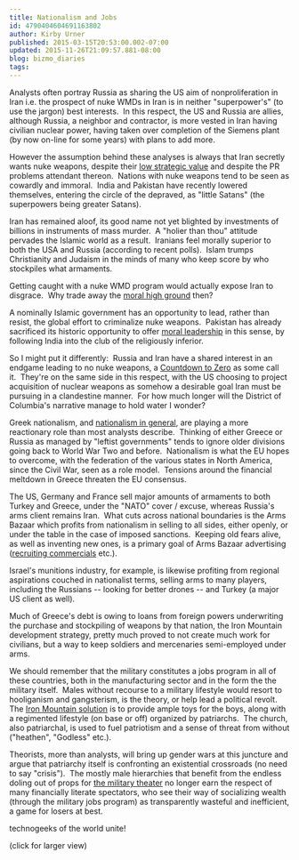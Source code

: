 ```yaml
---
title: Nationalism and Jobs
id: 4790404604691163802
author: Kirby Urner
published: 2015-03-15T20:53:00.002-07:00
updated: 2015-11-26T21:09:57.881-08:00
blog: bizmo_diaries
tags: 
---
```


Analysts often portray Russia as sharing the US aim of nonproliferation in Iran i.e. the prospect of nuke WMDs in Iran is in neither "superpower's" (to use the jargon) best interests.  In this respect, the US and Russia are allies, although Russia, a neighbor and contractor, is more vested in Iran having civilian nuclear power, having taken over completion of the Siemens plant (by now on-line for some years) with plans to add more.

However the assumption behind these analyses is always that Iran secretly wants nuke weapons, despite their [low strategic value](http://mybizmo.blogspot.com/2009/12/freeman-dyson-in-portland.html) and despite the PR problems attendant thereon.  Nations with nuke weapons tend to be seen as cowardly and immoral.  India and Pakistan have recently lowered themselves, entering the circle of the depraved, as "little Satans" (the superpowers being greater Satans). 

Iran has remained aloof, its good name not yet blighted by investments of billions in instruments of mass murder.  A "holier than thou" attitude pervades the Islamic world as a result.  Iranians feel morally superior to both the USA and Russia (according to recent polls).  Islam trumps Christianity and Judaism in the minds of many who keep score by who stockpiles what armaments.

Getting caught with a nuke WMD program would actually expose Iran to disgrace.  Why trade away the [moral high ground](http://worldgame.blogspot.com/2004/11/wont-you-join-us.html) then?

A nominally Islamic government has an opportunity to lead, rather than resist, the global effort to criminalize nuke weapons.  Pakistan has already sacrificed its historic opportunity to offer [moral leadership](http://mybizmo.blogspot.com/2015/07/more-dots-connecting.html) in this sense, by following India into the club of the religiously inferior.

So I might put it differently:  Russia and Iran have a shared interest in an endgame leading to no nuke weapons, a [Countdown to Zero](http://worldgame.blogspot.com/2010/07/countdown-to-zero-movie-review.html) as some call it.  They're on the same side in this respect, with the US choosing to project acquisition of nuclear weapons as somehow a desirable goal Iran must be pursuing in a clandestine manner.  For how much longer will the District of Columbia's narrative manage to hold water I wonder?

Greek nationalism, and [nationalism in general](http://worldgame.blogspot.com/2010/07/einstein-omsi.html), are playing a more reactionary role than most analysts describe.  Thinking of either Greece or Russia as managed by "leftist governments" tends to ignore older divisions going back to World War Two and before.  Nationalism is what the EU hopes to overcome, with the federation of the various states in North America, since the Civil War, seen as a role model.  Tensions around the financial meltdown in Greece threaten the EU consensus.

The US, Germany and France sell major amounts of armaments to both Turkey and Greece, under the "NATO" cover / excuse, whereas Russia's arms client remains Iran.  What cuts across national boundaries is the Arms Bazaar which profits from nationalism in selling to all sides, either openly, or under the table in the case of imposed sanctions.  Keeping old fears alive, as well as inventing new ones, is a primary goal of Arms Bazaar advertising ([recruiting commercials](http://controlroom.blogspot.com/2009/12/disaster-relief.html) etc.).

Israel's munitions industry, for example, is likewise profiting from regional aspirations couched in nationalist terms, selling arms to many players, including the Russians -- looking for better drones -- and Turkey (a major US client as well).

Much of Greece's debt is owing to loans from foreign powers underwriting the purchase and stockpiling of weapons by that nation, the Iron Mountain development strategy, pretty much proved to not create much work for civilians, but a way to keep soldiers and mercenaries semi-employed under arms. 

We should remember that the military constitutes a jobs program in all of these countries, both in the manufacturing sector and in the form the the military itself.  Males without recourse to a military lifestyle would resort to hooliganism and gangsterism, is the theory, or help lead a political revolt.  The [Iron Mountain solution](http://mybizmo.blogspot.com/2015/02/thirsters-2015226.html) is to provide ample toys for the boys, along with a regimented lifestyle (on base or off) organized by patriarchs.  The church, also patriarchal, is used to fuel patriotism and a sense of threat from without ("heathen", "Godless" etc.).

Theorists, more than analysts, will bring up gender wars at this juncture and argue that patriarchy itself is confronting an existential crossroads (no need to say "crisis").  The mostly male hierarchies that benefit from the endless doling out of props for [the military theater](http://worldgame.blogspot.com/2010/11/omr-again.html) no longer earn the respect of many financially literate spectators, who see their way of socializing wealth (through the military jobs program) as transparently wasteful and inefficient, a game for losers at best.

[](http://photos1.blogger.com/blogger/1134/545/1600/technogeeks.png)technogeeks of the world unite!

(click for larger view)
